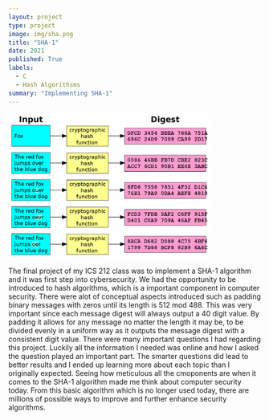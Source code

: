 ```yaml
---
layout: project
type: project
image: img/sha.png
title: "SHA-1"
date: 2021
published: True
labels:
  - C
  - Hash Algorithsms
summary: "Implementing SHA-1"
---
```


<img width="400px" src="../img/1200px-Cryptographic_Hash_Function.svg.png">

The final project of my ICS 212 class was to implement a SHA-1 algorithm and it was first step into cybersecurity. We had the opportunity to be introduced to hash algorithms, which is a important component in computer security. There were alot of conceptual aspects introduced such as padding binary messages with zeros until its length is 512 mod 488. This was very important since each message digest will always output a 40 digit value. By padding it allows for any message no matter the length it may be, to be divided evenly in a uniform way as it outputs the message digest with a consistent digit value. There were many important questions I had regarding this project. Luckily all the information I needed was online and how I asked the question played an important part. The smarter questions did lead to better results and I ended up learning more about each topic than I originally expected. Seeing how meticulous all the cmoponents are when it comes to the SHA-1 algorithm made me think about computer security today. From this basic algorithm which is no longer used today, there are millions of possible ways to improve and further enhance security algorithms.

